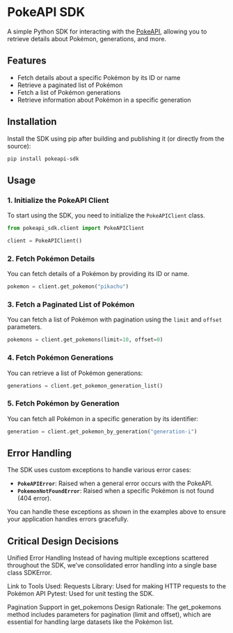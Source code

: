 
# PokeAPI SDK

A simple Python SDK for interacting with the [PokeAPI](https://pokeapi.co/), allowing you to retrieve details about Pokémon, generations, and more.

## Features

- Fetch details about a specific Pokémon by its ID or name
- Retrieve a paginated list of Pokémon
- Fetch a list of Pokémon generations
- Retrieve information about Pokémon in a specific generation

## Installation

Install the SDK using pip after building and publishing it (or directly from the source):

```bash
pip install pokeapi-sdk
```

## Usage

### 1. Initialize the PokeAPI Client

To start using the SDK, you need to initialize the `PokeAPIClient` class.

```python
from pokeapi_sdk.client import PokeAPIClient

client = PokeAPIClient()
```

### 2. Fetch Pokémon Details

You can fetch details of a Pokémon by providing its ID or name.

```python
pokemon = client.get_pokemon("pikachu")
```

### 3. Fetch a Paginated List of Pokémon

You can fetch a list of Pokémon with pagination using the `limit` and `offset` parameters.

```python
pokemons = client.get_pokemons(limit=10, offset=0)
```

### 4. Fetch Pokémon Generations

You can retrieve a list of Pokémon generations:

```python
generations = client.get_pokemon_generation_list()
```

### 5. Fetch Pokémon by Generation

You can fetch all Pokémon in a specific generation by its identifier:

```python
generation = client.get_pokemon_by_generation("generation-i")
```

## Error Handling

The SDK uses custom exceptions to handle various error cases:

- **`PokeAPIError`**: Raised when a general error occurs with the PokeAPI.
- **`PokemonNotFoundError`**: Raised when a specific Pokémon is not found (404 error).

You can handle these exceptions as shown in the examples above to ensure your application handles errors gracefully.

## Critical Design Decisions
Unified Error Handling
Instead of having multiple exceptions scattered throughout the SDK, we’ve consolidated error handling into a single base class SDKError. 

Link to Tools Used:
Requests Library: Used for making HTTP requests to the Pokémon API
Pytest: Used for unit testing the SDK.

Pagination Support in get_pokemons
Design Rationale: The get_pokemons method includes parameters for pagination (limit and offset), which are essential for handling large datasets like the Pokémon list.